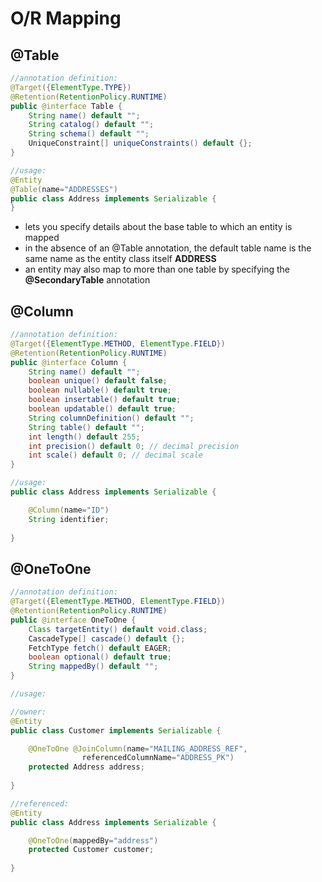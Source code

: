 # O/R Mapping

## @Table
```java
//annotation definition:
@Target({ElementType.TYPE})
@Retention(RetentionPolicy.RUNTIME)
public @interface Table {
    String name() default "";
    String catalog() default "";
    String schema() default "";
    UniqueConstraint[] uniqueConstraints() default {};
}

//usage:
@Entity
@Table(name="ADDRESSES")
public class Address implements Serializable {
}
```
* lets you specify details about the base table to which an entity is mapped
* in the absence of an @Table annotation, the default table name is the same name as the entity class itself **ADDRESS**
* an entity may also map to more than one table by specifying the **@SecondaryTable** annotation

## @Column
```java
//annotation definition:
@Target({ElementType.METHOD, ElementType.FIELD})
@Retention(RetentionPolicy.RUNTIME)
public @interface Column {
    String name() default "";
    boolean unique() default false;
    boolean nullable() default true;
    boolean insertable() default true;
    boolean updatable() default true;
    String columnDefinition() default "";
    String table() default "";
    int length() default 255;
    int precision() default 0; // decimal precision
    int scale() default 0; // decimal scale
}

//usage:
public class Address implements Serializable {

    @Column(name="ID") 
    String identifier;
    
}
```

## @OneToOne
```java
//annotation definition:
@Target({ElementType.METHOD, ElementType.FIELD})
@Retention(RetentionPolicy.RUNTIME)
public @interface OneToOne {
    Class targetEntity() default void.class;
    CascadeType[] cascade() default {};
    FetchType fetch() default EAGER;
    boolean optional() default true;
    String mappedBy() default "";
}

//usage:

//owner:
@Entity
public class Customer implements Serializable {

    @OneToOne @JoinColumn(name="MAILING_ADDRESS_REF",
                referencedColumnName="ADDRESS_PK")
    protected Address address;
    
}

//referenced:
@Entity
public class Address implements Serializable {

    @OneToOne(mappedBy="address") 
    protected Customer customer;
    
}
```
